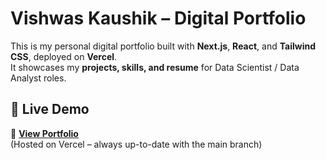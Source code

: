 # Vishwas Kaushik – Digital Portfolio

This is my personal digital portfolio built with **Next.js**, **React**, and **Tailwind CSS**, deployed on **Vercel**.  
It showcases my **projects, skills, and resume** for Data Scientist / Data Analyst roles.

## 🚀 Live Demo
🔗 **[View Portfolio](https://digital-portfolio-vishwas.vercel.app/)**  
(Hosted on Vercel – always up-to-date with the main branch)
